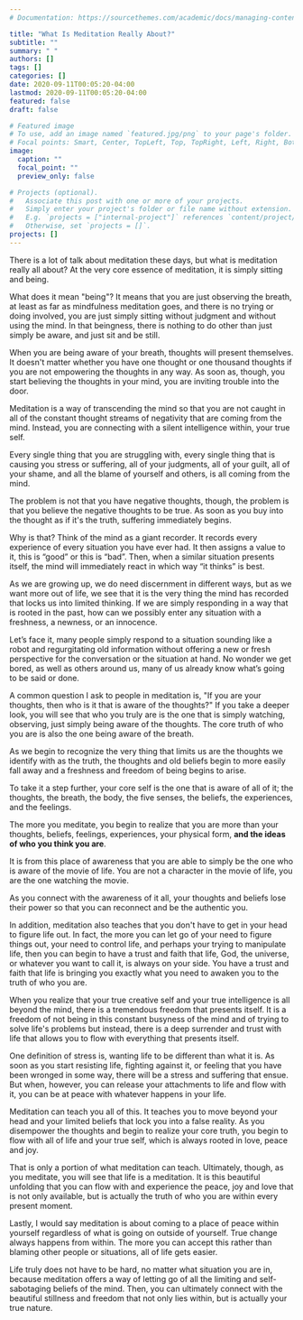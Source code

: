```yaml
---
# Documentation: https://sourcethemes.com/academic/docs/managing-content/

title: "What Is Meditation Really About?"
subtitle: ""
summary: " "
authors: []
tags: []
categories: []
date: 2020-09-11T00:05:20-04:00
lastmod: 2020-09-11T00:05:20-04:00
featured: false
draft: false

# Featured image
# To use, add an image named `featured.jpg/png` to your page's folder.
# Focal points: Smart, Center, TopLeft, Top, TopRight, Left, Right, BottomLeft, Bottom, BottomRight.
image:
  caption: ""
  focal_point: ""
  preview_only: false

# Projects (optional).
#   Associate this post with one or more of your projects.
#   Simply enter your project's folder or file name without extension.
#   E.g. `projects = ["internal-project"]` references `content/project/deep-learning/index.md`.
#   Otherwise, set `projects = []`.
projects: []
---
```

There is a lot of talk about meditation these days, but what is meditation really all about? At the very core essence of meditation, it is simply sitting and being.

What does it mean "being"? It means that you are just observing the breath, at least as far as mindfulness meditation goes, and there is no trying or doing involved, you are just simply sitting without judgment and without using the mind. In that beingness, there is nothing to do other than just simply be aware, and just sit and be still.

When you are being aware of your breath, thoughts will present themselves. It doesn't matter whether you have one thought or one thousand thoughts if you are not empowering the thoughts in any way. As soon as, though, you start believing the thoughts in your mind, you are inviting trouble into the door.

Meditation is a way of transcending the mind so that you are not caught in all of the constant thought streams of negativity that are coming from the mind. Instead, you are connecting with a silent intelligence within, your true self.

Every single thing that you are struggling with, every single thing that is causing you stress or suffering, all of your judgments, all of your guilt, all of your shame, and all the blame of yourself and others, is all coming from the mind.

The problem is not that you have negative thoughts, though, the problem is that you believe the negative thoughts to be true. As soon as you buy into the thought as if it's the truth, suffering immediately begins.

Why is that? Think of the mind as a giant recorder. It records every experience of every situation you have ever had. It then assigns a value to it, this is “good” or this is “bad”. Then, when a similar situation presents itself, the mind will immediately react in which way “it thinks” is best.

As we are growing up, we do need discernment in different ways, but as we want more out of life, we see that it is the very thing the mind has recorded that locks us into limited thinking. If we are simply responding in a way that is rooted in the past, how can we possibly enter any situation with a freshness, a newness, or an innocence.

Let’s face it, many people simply respond to a situation sounding like a robot and regurgitating old information without offering a new or fresh perspective for the conversation or the situation at hand. No wonder we get bored, as well as others around us, many of us already know what’s going to be said or done.

A common question I ask to people in meditation is, "If you are your thoughts, then who is it that is aware of the thoughts?" If you take a deeper look, you will see that who you truly are is the one that is simply watching, observing, just simply being aware of the thoughts. The core truth of who you are is also the one being aware of the breath.

As we begin to recognize the very thing that limits us are the thoughts we identify with as the truth, the thoughts and old beliefs begin to more easily fall away and a freshness and freedom of being begins to arise.

To take it a step further, your core self is the one that is aware of all of it; the thoughts, the breath, the body, the five senses, the beliefs, the experiences, and the feelings.

The more you meditate, you begin to realize that you are more than your thoughts, beliefs, feelings, experiences, your physical form, **and the ideas of who you think you are**.

It is from this place of awareness that you are able to simply be the one who is aware of the movie of life. You are not a character in the movie of life, you are the one watching the movie.

As you connect with the awareness of it all, your thoughts and beliefs lose their power so that you can reconnect and be the authentic you.

In addition, meditation also teaches that you don't have to get in your head to figure life out. In fact, the more you can let go of your need to figure things out, your need to control life, and perhaps your trying to manipulate life, then you can begin to have a trust and faith that life, God, the universe, or whatever you want to call it, is always on your side. You have a trust and faith that life is bringing you exactly what you need to awaken you to the truth of who you are.

When you realize that your true creative self and your true intelligence is all beyond the mind, there is a tremendous freedom that presents itself. It is a freedom of not being in this constant busyness of the mind and of trying to solve life's problems but instead, there is a deep surrender and trust with life that allows you to flow with everything that presents itself.

One definition of stress is, wanting life to be different than what it is. As soon as you start resisting life, fighting against it, or feeling that you have been wronged in some way, there will be a stress and suffering that ensue. But when, however, you can release your attachments to life and flow with it, you can be at peace with whatever happens in your life.

Meditation can teach you all of this. It teaches you to move beyond your head and your limited beliefs that lock you into a false reality. As you disempower the thoughts and begin to realize your core truth, you begin to flow with all of life and your true self, which is always rooted in love, peace and joy.

That is only a portion of what meditation can teach. Ultimately, though, as you meditate, you will see that life is a meditation. It is this beautiful unfolding that you can flow with and experience the peace, joy and love that is not only available, but is actually the truth of who you are within every present moment.

Lastly, I would say meditation is about coming to a place of peace within yourself regardless of what is going on outside of yourself. True change always happens from within. The more you can accept this rather than blaming other people or situations, all of life gets easier.

Life truly does not have to be hard, no matter what situation you are in, because meditation offers a way of letting go of all the limiting and self-sabotaging beliefs of the mind. Then, you can ultimately connect with the beautiful stillness and freedom that not only lies within, but is actually your true nature.
